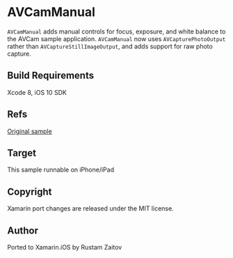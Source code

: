 # AVCamManual

`AVCamManual` adds manual controls for focus, exposure, and white balance to the AVCam sample application. `AVCamManual` now uses `AVCapturePhotoOutput` rather than `AVCaptureStillImageOutput`, and adds support for raw photo capture.

## Build Requirements

Xcode 8, iOS 10 SDK

## Refs

[Original sample](https://developer.apple.com/library/prerelease/content/samplecode/AVCamManual/Introduction/Intro.html#//apple_ref/doc/uid/TP40014578)

## Target

This sample runnable on iPhone/iPad

## Copyright

Xamarin port changes are released under the MIT license.

## Author

Ported to Xamarin.iOS by Rustam Zaitov
